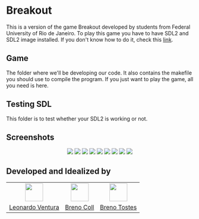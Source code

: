 # Breakout
This is a version of the game Breakout developed by students from Federal University of Rio de Janeiro. To play this game you have to have SDL2 and SDL2 image installed. If you don't know how to do it, check this [link](https://wiki.libsdl.org/Installation).

## Game
The folder where we'll be developing our code. It also contains the makefile you should use to compile the program. If you just want to play the game, all you need is here.

## Testing SDL
This folder is to test whether your SDL2 is working or not.

## Screenshots

<p align="center">
  <img src="https://i.imgur.com/drq8tix.png">
  <img src="https://i.imgur.com/CVBbWU7.png">
  <img src="https://i.imgur.com/tFhZnMW.png">
  <img src="https://i.imgur.com/TamSPyW.png">
  <img src="https://i.imgur.com/9IOmzdG.png">
  <img src="https://i.imgur.com/D7FEbS5.png">
  <img src="https://i.imgur.com/qT8FWDw.png">
  <img src="https://i.imgur.com/lXxXnwt.png">
  <img src="https://i.imgur.com/yeyL68x.png">
</p>


## Developed and Idealized by

<table>
  <tr align="center">
    <td>
      <a href="https://github.com/leo-ventura">
        <img src="https://github.com/leo-ventura.png" height="48" width="48">
      </a>
    </td>
    <td>
      <a href="https://github.com/collbreno">
        <img src="https://github.com/collbreno.png" height="48" width="48">
      </a>
    </td>
    <td>
      <a href="https://github.com/B-Trindade">
        <img src="https://github.com/B-Trindade.png" height="48" width="48">
      </a>
    </td>
  </tr>
  <tr align="center">
    <td>
      <a href="https://github.com/leo-ventura">Leonardo Ventura</a>
    </td>
    <td>
      <a href="https://github.com/collbreno">Breno Coll</a>
    </td>
    <td>
      <a href="https://github.com/B-Trindade">Breno Tostes</a>
    </td>
  </tr>
</table>
